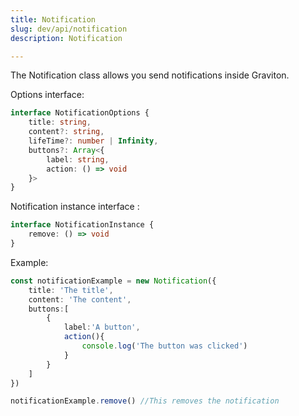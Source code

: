 ```yaml
---
title: Notification
slug: dev/api/notification
description: Notification

---
```


The Notification class allows you send notifications inside Graviton.

Options interface: 

```ts
interface NotificationOptions {
	title: string,
	content?: string,
	lifeTime?: number | Infinity,
	buttons?: Array<{ 
		label: string, 
		action: () => void 
	}>
}
```

Notification instance interface :
```ts
interface NotificationInstance {
	remove: () => void
}
```


Example:
```ts
const notificationExample = new Notification({
	title: 'The title',
	content: 'The content',
	buttons:[
		{
			label:'A button',
			action(){
				console.log('The button was clicked')
			}
		}
	]
})

notificationExample.remove() //This removes the notification
```